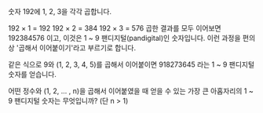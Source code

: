 숫자 192에 1, 2, 3을 각각 곱합니다.

192 × 1 = 192
192 × 2 = 384
192 × 3 = 576
곱한 결과를 모두 이어보면 192384576 이고, 이것은 1 ~ 9 팬디지털(pandigital)인 숫자입니다. 이런 과정을 편의상 '곱해서 이어붙이기'라고 부르기로 합니다.

같은 식으로 9와 (1, 2, 3, 4, 5)를 곱해서 이어붙이면 918273645 라는 1 ~ 9 팬디지털 숫자를 얻습니다.

어떤 정수와 (1, 2, ... , n)을 곱해서 이어붙였을 때 얻을 수 있는 가장 큰 아홉자리의 1 ~ 9 팬디지털 숫자는 무엇입니까? (단 n > 1)
